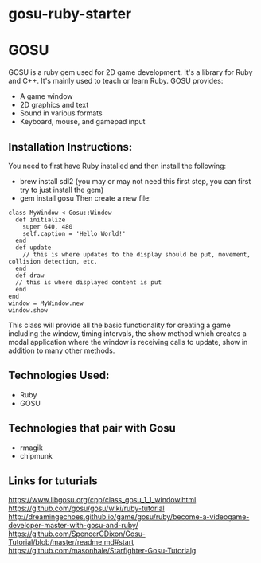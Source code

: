 # gosu-ruby-starter
# GOSU
 
GOSU is a ruby gem used for 2D game development. It's a library for Ruby and C++. It's mainly used to teach or learn Ruby.
GOSU provides:  
* A game window
* 2D graphics and text
* Sound in various formats
* Keyboard, mouse, and gamepad input
## Installation Instructions: ##
You need to first have Ruby installed and then install the following:
*  brew install sdl2 (you may or may not need this first step, you can first try to just install the gem)
*  gem install gosu
Then create a new file:
```require 'gosu'
class MyWindow < Gosu::Window
  def initialize
    super 640, 480
    self.caption = 'Hello World!'
  end
  def update
  	// this is where updates to the display should be put, movement, collision detection, etc.
  end
  def draw
  // this is where displayed content is put
  end
end
window = MyWindow.new
window.show
```
This class will provide all the basic functionality for creating a game including the window, timing intervals, the show method which creates a modal application where the window is receiving calls to update, show in addition to many other methods.
## Technologies Used: ##
* Ruby
* GOSU

## Technologies that pair with Gosu ##
* rmagik
* chipmunk

## Links for tuturials ##
  https://www.libgosu.org/cpp/class_gosu_1_1_window.html
  https://github.com/gosu/gosu/wiki/ruby-tutorial
  http://dreamingechoes.github.io/game/gosu/ruby/become-a-videogame-developer-master-with-gosu-and-ruby/ 
  https://github.com/SpencerCDixon/Gosu-Tutorial/blob/master/readme.md#start 
  https://github.com/masonhale/Starfighter-Gosu-Tutorialg 
